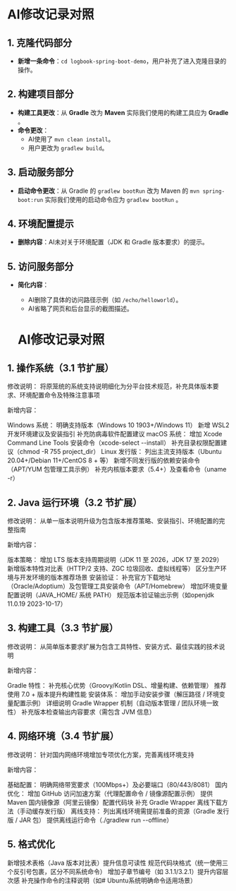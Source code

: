 <!-- by 唐文广 -->
# AI修改记录对照

## 1. 克隆代码部分
- **新增一条命令**：`cd logbook-spring-boot-demo`，用户补充了进入克隆目录的操作。

## 2. 构建项目部分
- **构建工具更改**：从 **Gradle** 改为 **Maven** 实际我们使用的构建工具应为 **Gradle** 。
- **命令更改**：
  - AI使用了 `mvn clean install`。
  - 用户更改为 `gradlew build`。


## 3. 启动服务部分
- **启动命令更改**：从 Gradle 的 `gradlew bootRun` 改为 Maven 的 `mvn spring-boot:run` 实际我们使用的启动命令应为 `gradlew bootRun` 。

## 4. 环境配置提示
- **删除内容**：AI未对关于环境配置（JDK 和 Gradle 版本要求）的提示。

## 5. 访问服务部分
- **简化内容**：
  - AI删除了具体的访问路径示例（如 `/echo/helloworld`）。
  - AI省略了网页和后台显示的截图描述。

  <!-- by 莫永启 -->
  # AI修改记录对照

## 1. 操作系统（3.1 节扩展）
修改说明：
将原笼统的系统支持说明细化为分平台技术规范，补充具体版本要求、环境配置命令及特殊注意事项

新增内容：

Windows 系统：
明确支持版本（Windows 10 1903+/Windows 11）
新增 WSL2 开发环境建议及安装指引
补充防病毒软件配置建议
macOS 系统：
增加 Xcode Command Line Tools 安装命令（xcode-select --install）
补充目录权限配置建议（chmod -R 755 project_dir）
Linux 发行版：
列出主流支持版本（Ubuntu 20.04+/Debian 11+/CentOS 8 + 等）
新增不同发行版的依赖安装命令（APT/YUM 包管理工具示例）
补充内核版本要求（5.4+）及查看命令（uname -r）
## 2. Java 运行环境（3.2 节扩展）
修改说明：
从单一版本说明升级为包含版本推荐策略、安装指引、环境配置的完整指南

新增内容：

版本策略：
增加 LTS 版本支持周期说明（JDK 11 至 2026，JDK 17 至 2029）
新增版本特性对比表（HTTP/2 支持、ZGC 垃圾回收、虚拟线程等）
区分生产环境与开发环境的版本推荐场景
安装验证：
补充官方下载地址（Oracle/Adoptium）及包管理工具安装命令（APT/Homebrew）
增加环境变量配置说明（JAVA_HOME/ 系统 PATH）
规范版本验证输出示例（如openjdk 11.0.19 2023-10-17）
## 3. 构建工具（3.3 节扩展）
修改说明：
从简单版本要求扩展为包含工具特性、安装方式、最佳实践的技术说明

新增内容：

Gradle 特性：
补充核心优势（Groovy/Kotlin DSL、增量构建、依赖管理）
推荐使用 7.0 + 版本提升构建性能
安装体系：
增加手动安装步骤（解压路径 / 环境变量配置示例）
详细说明 Gradle Wrapper 机制（自动版本管理 / 团队环境一致性）
补充版本检查输出内容要求（需包含 JVM 信息）
## 4. 网络环境（3.4 节扩展）
修改说明：
针对国内网络环境增加专项优化方案，完善离线环境支持

新增内容：

基础配置：
明确网络带宽要求（100Mbps+）及必要端口（80/443/8081）
国内优化：
增加 GitHub 访问加速方案（代理配置命令 / 镜像源配置示例）
提供 Maven 国内镜像源（阿里云镜像）配置代码块
补充 Gradle Wrapper 离线下载方法（手动缓存发行版）
离线支持：
列出离线环境需提前准备的资源（Gradle 发行版 / JAR 包）
提供离线运行命令（./gradlew run --offline）
## 5. 格式优化
新增技术表格（Java 版本对比表）提升信息可读性
规范代码块格式（统一使用三个反引号包裹，区分不同系统命令）
增加子章节编号（如 3.1.1/3.2.1）提升内容层次感
补充操作命令的注释说明（如# Ubuntu系统明确命令适用场景）
